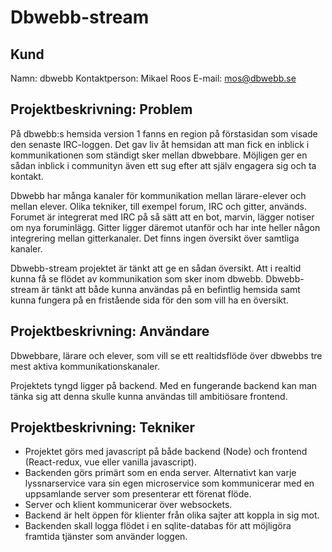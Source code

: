# Dbwebb-stream

## Kund
Namn: dbwebb
Kontaktperson: Mikael Roos
E-mail: mos@dbwebb.se

## Projektbeskrivning: Problem
På dbwebb:s hemsida version 1 fanns en region på förstasidan som visade den senaste IRC-loggen. Det gav liv åt hemsidan att man fick en inblick i kommunikationen som ständigt sker mellan dbwebbare. Möjligen ger en sådan inblick i communityn även ett sug efter att själv engagera sig och ta kontakt.
 
Dbwebb har många kanaler för kommunikation mellan lärare-elever och mellan elever. Olika tekniker, till exempel forum, IRC och gitter, används. Forumet är integrerat med IRC på så sätt att en bot, marvin, lägger notiser om nya foruminlägg. Gitter ligger däremot utanför och har inte heller någon integrering mellan gitterkanaler. Det finns ingen översikt över samtliga kanaler.
 
Dbwebb-stream projektet är tänkt att ge en sådan översikt. Att i realtid kunna få se flödet av kommunikation som sker inom dbwebb. Dbwebb-stream är tänkt att både kunna användas på en befintlig hemsida samt kunna fungera på en fristående sida för den som vill ha en översikt.


## Projektbeskrivning: Användare
Dbwebbare, lärare och elever, som vill se ett realtidsflöde över dbwebbs tre mest aktiva kommunikationskanaler.

Projektets tyngd ligger på backend. Med en fungerande backend kan man tänka sig att denna skulle kunna användas till ambitiösare frontend.

## Projektbeskrivning: Tekniker
* Projektet görs med javascript på både backend (Node) och frontend (React-redux, vue eller vanilla javascript).
* Backenden görs primärt som en enda server. Alternativt kan varje lyssnarservice vara sin egen microservice som kommunicerar med en uppsamlande server som presenterar ett förenat flöde.
* Server och klient kommunicerar över websockets.
* Backend är helt öppen för klienter från olika sajter att koppla in sig mot.
* Backenden skall logga flödet i en sqlite-databas för att möjligöra framtida tjänster som använder loggen.
